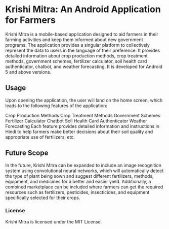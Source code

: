 # Krishi Mitra: An Android Application for Farmers
Krishi Mitra is a mobile-based application designed to aid farmers in their farming activities and keep them informed about new government programs. The application provides a singular platform to collectively represent the data to users in the language of their preference. It provides detailed information about crop production methods, crop treatment methods, government schemes, fertilizer calculator, soil health card authenticator, chatbot, and weather forecasting.
It is developed for Android 5 and above versions.

## Usage
Upon opening the application, the user will land on the home screen, which leads to the following features of the application:

Crop Production Methods
Crop Treatment Methods
Government Schemes
Fertilizer Calculator
Chatbot
Soil Health Card Authenticator
Weather Forecasting
Each feature provides detailed information and instructions in Hindi to help farmers make better decisions about their soil quality and appropriate use of fertilizers, etc.

## Future Scope
In the future, Krishi Mitra can be expanded to include an image recognition system using convolutional neural networks, which will automatically detect the type of plant being sown and suggest different fertilizers, methods, equipment, and medicines for a better and easier yield. Additionally, a combined marketplace can be included where farmers can get the required resources such as fertilizers, pesticides, insecticides, and equipment specifically selected for their crops.

### License
Krishi Mitra is licensed under the MIT License.
